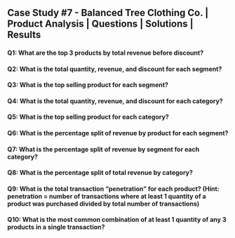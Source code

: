 ## Case Study #7 - Balanced Tree Clothing Co. | Product Analysis | Questions | Solutions | Results

#### Q1: What are the top 3 products by total revenue before discount?  
#### Q2: What is the total quantity, revenue, and discount for each segment?  
#### Q3: What is the top selling product for each segment?  
#### Q4: What is the total quantity, revenue, and discount for each category?  
#### Q5: What is the top selling product for each category?  
#### Q6: What is the percentage split of revenue by product for each segment?  
#### Q7: What is the percentage split of revenue by segment for each category?  
#### Q8: What is the percentage split of total revenue by category?  
#### Q9: What is the total transaction “penetration” for each product? (Hint: penetration = number of transactions where at least 1 quantity of a product was purchased divided by total number of transactions) 
#### Q10: What is the most common combination of at least 1 quantity of any 3 products in a single transaction?  
